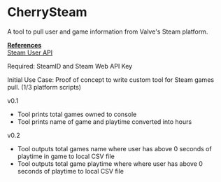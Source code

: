 # CherrySteam
A tool to pull user and game information from Valve's Steam platform. 

<b><u>References</u></b>
<br>
<a href="https://developer.valvesoftware.com/wiki/Steam_Web_API#GetPlayerSummaries_.28v0001.29">Steam User API</a>

Required: SteamID and Steam Web API Key

Initial Use Case:
Proof of concept to write custom tool for Steam games pull. (1/3 platform scripts)

v0.1
- Tool prints total games owned to console
- Tool prints name of game and playtime converted into hours

v0.2
- Tool outputs total games name where user has above 0 seconds of playtime in game to local CSV file
- Tool outputs total game playtime where where user has above 0 seconds of playtime to local CSV file
